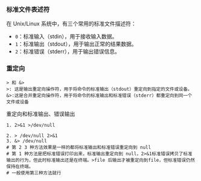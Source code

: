 ### 标准文件表述符

在 Unix/Linux 系统中，有三个常用的标准文件描述符：

- `0`：标准输入（stdin），用于接收输入数据。
- `1`：标准输出（stdout），用于输出正常的结果数据。
- `2`：标准错误（stderr），用于输出错误信息。



### 重定向

```
> 和 &>
>: 这是输出重定向操作符，用于将命令的标准输出（stdout）重定向到指定的文件或设备。
&>:这是合并重定向操作符，用于将命令的标准输出和标准错误（stderr）都重定向到同一个文件或设备

```



重定向和标准输出、错误输出

```
1. 2>&1 >/dev/null

2. > /dev/null 2>&1
3. &> /dev/null
# 第 2 3 种方法效果是一样的都将标准输出和标准错误重定向到 null
# 第 1 种方法是把标准错误打印出来，标准输出重定向到 null，2>&1标准错误拷贝了标准输出的行为，但此时标准输出还是在终端。>file 后输出才被重定向到file，但标准错误仍然保持在终端。
# 一般使用第三种方法就行
```

